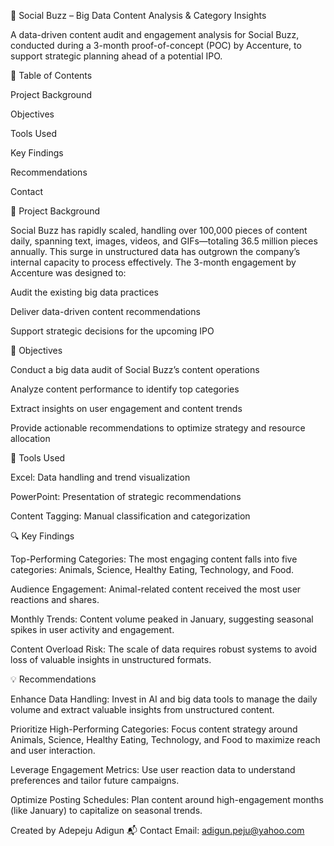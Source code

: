 📢 Social Buzz – Big Data Content Analysis & Category Insights

A data-driven content audit and engagement analysis for Social Buzz, conducted during a 3-month proof-of-concept (POC) by Accenture, to support strategic planning ahead of a potential IPO.

📖 Table of Contents

Project Background

Objectives

Tools Used

Key Findings

Recommendations

Contact

🧠 Project Background

Social Buzz has rapidly scaled, handling over 100,000 pieces of content daily, spanning text, images, videos, and GIFs—totaling 36.5 million pieces annually. This surge in unstructured data has outgrown the company’s internal capacity to process effectively. The 3-month engagement by Accenture was designed to:

Audit the existing big data practices

Deliver data-driven content recommendations

Support strategic decisions for the upcoming IPO

🎯 Objectives

Conduct a big data audit of Social Buzz’s content operations

Analyze content performance to identify top categories

Extract insights on user engagement and content trends

Provide actionable recommendations to optimize strategy and resource allocation

🧰 Tools Used

Excel: Data handling and trend visualization

PowerPoint: Presentation of strategic recommendations

Content Tagging: Manual classification and categorization

🔍 Key Findings

Top-Performing Categories: The most engaging content falls into five categories: Animals, Science, Healthy Eating, Technology, and Food.

Audience Engagement: Animal-related content received the most user reactions and shares.

Monthly Trends: Content volume peaked in January, suggesting seasonal spikes in user activity and engagement.

Content Overload Risk: The scale of data requires robust systems to avoid loss of valuable insights in unstructured formats.

💡 Recommendations

Enhance Data Handling: Invest in AI and big data tools to manage the daily volume and extract valuable insights from unstructured content.

Prioritize High-Performing Categories: Focus content strategy around Animals, Science, Healthy Eating, Technology, and Food to maximize reach and user interaction.

Leverage Engagement Metrics: Use user reaction data to understand preferences and tailor future campaigns.

Optimize Posting Schedules: Plan content around high-engagement months (like January) to capitalize on seasonal trends.



Created by Adepeju Adigun
📬 Contact
Email: adigun.peju@yahoo.com
